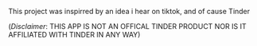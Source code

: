 This project was inspirred by an idea i hear on tiktok, and of cause Tinder

(*Disclaimer*: THIS APP IS NOT AN OFFICAL TINDER PRODUCT NOR IS IT AFFILIATED WITH TINDER IN ANY WAY)